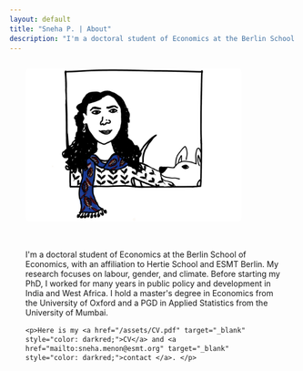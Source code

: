 ```yaml
---
layout: default
title: "Sneha P. | About"
description: "I'm a doctoral student of Economics at the Berlin School of Economics..."
---
```


<div style="display: flex; flex-direction: row; gap: 1.5em; flex-wrap: wrap; align-items: center; padding: 1em;">
  <!-- Profile Image -->
  <div style="flex: 0 0 auto; min-width: 260px; display: flex; justify-content: center;">
    <img src="/assets/img/profile.jpeg" alt="Profile Photo" style="width: 380px; height: auto; border-radius: 6px; margin-left: 1em;">
  </div>

  <!-- Bio Text -->
  <div style="flex: 1 1 300px; padding: 1em;">
    <p>I'm a doctoral student of Economics at the Berlin School of Economics, with an affiliation to Hertie School and ESMT Berlin. My research focuses on labour, gender, and climate. Before starting my PhD, I worked for many years in public policy and development in India and West Africa. I hold a master's degree in Economics from the University of Oxford and a PGD in Applied Statistics from the University of Mumbai.</p>

    <p>Here is my <a href="/assets/CV.pdf" target="_blank" style="color: darkred;">CV</a> and <a href="mailto:sneha.menon@esmt.org" target="_blank" style="color: darkred;">contact </a>. </p>
  </div>
</div>
